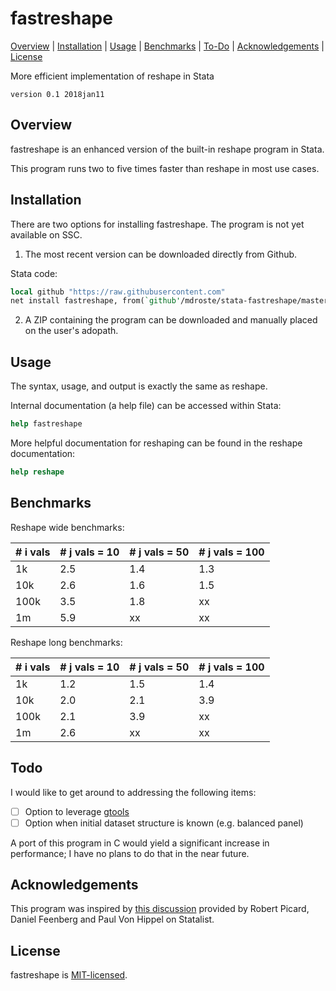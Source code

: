 
fastreshape
=======================

[Overview](#overview)
| [Installation](#installation)
| [Usage](#usage)
| [Benchmarks](#benchmarks)
| [To-Do](#todo)
| [Acknowledgements](#acknowledgements)
| [License](#license)

More efficient implementation of reshape in Stata

`version 0.1 2018jan11`

Overview
---------------------------------

fastreshape is an enhanced version of the built-in reshape program in Stata. 

This program runs two to five times faster than reshape in most use cases.


Installation
---------------------------------

There are two options for installing fastreshape. The program is not yet available on SSC.

1. The most recent version can be downloaded directly from Github.

Stata code:
```stata
local github "https://raw.githubusercontent.com"
net install fastreshape, from(`github'/mdroste/stata-fastreshape/master/build/)
```

2. A ZIP containing the program can be downloaded and manually placed on the user's adopath.


Usage
---------------------------------

The syntax, usage, and output is exactly the same as reshape. 

Internal documentation (a help file) can be accessed within Stata:
```stata
help fastreshape
```

More helpful documentation for reshaping can be found in the reshape documentation:
```stata
help reshape
```

Benchmarks
---------------------------------

Reshape wide benchmarks:

| # i vals  | # j vals = 10  | # j vals = 50 | # j vals = 100  |
| --------- | -------------- | -------------- | -------------- |
| 1k        | 2.5  		     | 1.4 		  	  | 1.3  		   |
| 10k       | 2.6  		     | 1.6 		  	  | 1.5  		   |
| 100k      | 3.5  		     | 1.8     		  | xx  		   |
| 1m        | 5.9  		     | xx             | xx  		   |

Reshape long benchmarks:

| # i vals  | # j vals = 10  | # j vals = 50  | # j vals = 100 |
| --------- | -------------- | -------------- | -------------- |
| 1k        | 1.2  		     | 1.5 		  	  | 1.4  		   |
| 10k       | 2.0  		     | 2.1 		      | 3.9  		   |
| 100k      | 2.1  		     | 3.9     		  | xx  		   |
| 1m        | 2.6  		     | xx             | xx  		   |

  
Todo
---------------------------------

I would like to get around to addressing the following items:

- [ ] Option to leverage [gtools](https://github.com/mcaceresb/stata-gtools/)
- [ ] Option when initial dataset structure is known (e.g. balanced panel)

A port of this program in C would yield a significant increase in performance; I have no plans to do that in the near future.


Acknowledgements
---------------------------------

This program was inspired by [this discussion](https://www.statalist.org/forums/forum/general-stata-discussion/general/1338350-making-reshape-faster/) provided by Robert Picard, Daniel Feenberg and Paul Von Hippel on Statalist.


License
---------------------------------

fastreshape is [MIT-licensed](https://github.com/mcaceresb/stata-gtools/blob/master/LICENSE).

